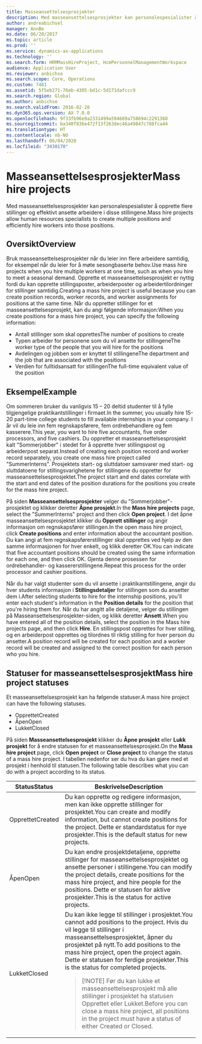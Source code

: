 ```yaml
---
title: Masseansettelsesprosjekter
description: Med masseansettelsesprosjekter kan personalespesialister å opprette flere stillinger og effektivt ansette arbeidere i disse stillingene.
author: andreabichsel
manager: AnnBe
ms.date: 06/20/2017
ms.topic: article
ms.prod: ''
ms.service: dynamics-ax-applications
ms.technology: ''
ms.search.form: HRMMassHireProject, HcmPersonnelManagementWorkspace
audience: Application User
ms.reviewer: anbichse
ms.search.scope: Core, Operations
ms.custom: 7481
ms.assetid: 5f5eb271-76eb-4305-bd1c-5d171dafccc9
ms.search.region: Global
ms.author: anbichse
ms.search.validFrom: 2016-02-28
ms.dyn365.ops.version: AX 7.0.0
ms.openlocfilehash: 9f33fb96e9a2331499a594689a758694c2291368
ms.sourcegitcommit: ba340f836e472f13f263dec46a49847c788fca44
ms.translationtype: HT
ms.contentlocale: nb-NO
ms.lasthandoff: 06/04/2020
ms.locfileid: "3430170"
---
```

# <a name="mass-hire-projects"></a><span data-ttu-id="d520f-103">Masseansettelsesprosjekter</span><span class="sxs-lookup"><span data-stu-id="d520f-103">Mass hire projects</span></span>



<span data-ttu-id="d520f-104">Med masseansettelsesprosjekter kan personalespesialister å opprette flere stillinger og effektivt ansette arbeidere i disse stillingene.</span><span class="sxs-lookup"><span data-stu-id="d520f-104">Mass hire projects allow human resources specialists to create multiple positions and efficiently hire workers into those positions.</span></span>

## <a name="overview"></a><span data-ttu-id="d520f-105">Oversikt</span><span class="sxs-lookup"><span data-stu-id="d520f-105">Overview</span></span>

<span data-ttu-id="d520f-106">Bruk masseansettelsesprosjekter når du leier inn flere arbeidere samtidig, for eksempel når du leier for å møte sesongbaserte behov.</span><span class="sxs-lookup"><span data-stu-id="d520f-106">Use mass hire projects when you hire multiple workers at one time, such as when you hire to meet a seasonal demand.</span></span> <span data-ttu-id="d520f-107">Opprette et masseansettelsesprosjekt er nyttig fordi du kan opprette stillingsposter, arbeiderposter og arbeidertilordninger for stillinger samtidig.</span><span class="sxs-lookup"><span data-stu-id="d520f-107">Creating a mass hire project is useful because you can create position records, worker records, and worker assignments for positions at the same time.</span></span> <span data-ttu-id="d520f-108">Når du oppretter stillinger for et masseansettelsesprosjekt, kan du angi følgende informasjon:</span><span class="sxs-lookup"><span data-stu-id="d520f-108">When you create positions for a mass hire project, you can specify the following information:</span></span>

- <span data-ttu-id="d520f-109">Antall stillinger som skal opprettes</span><span class="sxs-lookup"><span data-stu-id="d520f-109">The number of positions to create</span></span>
- <span data-ttu-id="d520f-110">Typen arbeider for personene som du vil ansette for stillingene</span><span class="sxs-lookup"><span data-stu-id="d520f-110">The worker type of the people that you will hire for the positions</span></span>
- <span data-ttu-id="d520f-111">Avdelingen og jobben som er knyttet til stillingene</span><span class="sxs-lookup"><span data-stu-id="d520f-111">The department and the job that are associated with the positions</span></span>
- <span data-ttu-id="d520f-112">Verdien for fulltidsansatt for stillingen</span><span class="sxs-lookup"><span data-stu-id="d520f-112">The full-time equivalent value of the position</span></span>

## <a name="example"></a><span data-ttu-id="d520f-113">Eksempel</span><span class="sxs-lookup"><span data-stu-id="d520f-113">Example</span></span>

<span data-ttu-id="d520f-114">Om sommeren bruker du vanligvis 15 – 20 deltid studenter til å fylle tilgjengelige praktikantstillinger i firmaet.</span><span class="sxs-lookup"><span data-stu-id="d520f-114">In the summer, you usually hire 15-20 part-time college students to fill available internships in your company.</span></span> <span data-ttu-id="d520f-115">I år vil du leie inn fem regnskapsførere, fem ordrebehandlere og fem kasserere.</span><span class="sxs-lookup"><span data-stu-id="d520f-115">This year, you want to hire five accountants, five order processors, and five cashiers.</span></span> <span data-ttu-id="d520f-116">Du oppretter et masseansettelsesprosjekt kalt "Sommerjobber" i stedet for å opprette hver stillingspost og arbeiderpost separat.</span><span class="sxs-lookup"><span data-stu-id="d520f-116">Instead of creating each position record and worker record separately, you create one mass hire project called "SummerInterns".</span></span> <span data-ttu-id="d520f-117">Prosjektets start- og sluttdatoer samsvarer med start- og sluttdatoene for stillingsvarighetene for stillingene du oppretter for masseansettelsesprosjektet.</span><span class="sxs-lookup"><span data-stu-id="d520f-117">The project start and end dates correlate with the start and end dates of the position durations for the positions you create for the mass hire project.</span></span>

<span data-ttu-id="d520f-118">På siden **Masseansettelsesprosjekter** velger du "Sommerjobber"-prosjektet og klikker deretter **Åpne prosjekt**.</span><span class="sxs-lookup"><span data-stu-id="d520f-118">In the **Mass hire projects** page, select the "SummerInterns" project and then click **Open project**.</span></span> <span data-ttu-id="d520f-119">I det åpne masseansettelsesprosjektet klikker du **Opprett stillinger** og angir informasjon om regnskapsfører stillingen.</span><span class="sxs-lookup"><span data-stu-id="d520f-119">In the open mass hire project, click **Create positions** and enter information about the accountant position.</span></span> <span data-ttu-id="d520f-120">Du kan angi at fem regnskapsførerstillinger skal opprettes ved hjelp av den samme informasjonen for hver enkelt, og klikk deretter OK.</span><span class="sxs-lookup"><span data-stu-id="d520f-120">You can indicate that five accountant positions should be created using the same information for each one, and then click OK.</span></span> <span data-ttu-id="d520f-121">Gjenta denne prosessen for ordrebehandler- og kassererstillingene.</span><span class="sxs-lookup"><span data-stu-id="d520f-121">Repeat this process for the order processor and cashier positions.</span></span>

<span data-ttu-id="d520f-122">Når du har valgt studenter som du vil ansette i praktikantstillingene, angir du hver students informasjon i **Stillingsdetaljer** for stillingen som du ansetter dem i.</span><span class="sxs-lookup"><span data-stu-id="d520f-122">After selecting students to hire for the internship positions, you'll enter each student's information in the **Position details** for the position that you're hiring them for.</span></span> <span data-ttu-id="d520f-123">Når du har angitt alle detaljene, velger du stillingen på Masseansettelsesprosjekter-siden, og klikk deretter **Ansett**.</span><span class="sxs-lookup"><span data-stu-id="d520f-123">When you have entered all of the position details, select the position in the Mass hire projects page, and then click **Hire**.</span></span> <span data-ttu-id="d520f-124">En stillingspost opprettes for hver stilling, og en arbeiderpost opprettes og tilordnes til riktig stilling for hver person du ansetter.</span><span class="sxs-lookup"><span data-stu-id="d520f-124">A position record will be created for each position and a worker record will be created and assigned to the correct position for each person who you hire.</span></span>

## <a name="mass-hire-project-statuses"></a><span data-ttu-id="d520f-125">Statuser for masseansettelsesprosjekt</span><span class="sxs-lookup"><span data-stu-id="d520f-125">Mass hire project statuses</span></span>

<span data-ttu-id="d520f-126">Et masseansettelsesprosjekt kan ha følgende statuser.</span><span class="sxs-lookup"><span data-stu-id="d520f-126">A mass hire project can have the following statuses.</span></span>

- <span data-ttu-id="d520f-127">Opprettet</span><span class="sxs-lookup"><span data-stu-id="d520f-127">Created</span></span>
- <span data-ttu-id="d520f-128">Åpen</span><span class="sxs-lookup"><span data-stu-id="d520f-128">Open</span></span>
- <span data-ttu-id="d520f-129">Lukket</span><span class="sxs-lookup"><span data-stu-id="d520f-129">Closed</span></span>

<span data-ttu-id="d520f-130">På siden **Masseansettelsesprosjekt** klikker du **Åpne prosjekt** eller **Lukk prosjekt** for å endre statusen for et masseansettelsesprosjekt.</span><span class="sxs-lookup"><span data-stu-id="d520f-130">On the **Mass hire project** page, click **Open project** or **Close project** to change the status of a mass hire project.</span></span> <span data-ttu-id="d520f-131">I tabellen nedenfor ser du hva du kan gjøre med et prosjekt i henhold til statusen.</span><span class="sxs-lookup"><span data-stu-id="d520f-131">The following table describes what you can do with a project according to its status.</span></span>

<table>
<thead>
<tr>
<th><span data-ttu-id="d520f-132">Status</span><span class="sxs-lookup"><span data-stu-id="d520f-132">Status</span></span></th>
<th><span data-ttu-id="d520f-133">Beskrivelse</span><span class="sxs-lookup"><span data-stu-id="d520f-133">Description</span></span></th>
</tr>
</thead>
<tbody>
<tr>
<td><span data-ttu-id="d520f-134">Opprettet</span><span class="sxs-lookup"><span data-stu-id="d520f-134">Created</span></span></td>
<td><span data-ttu-id="d520f-135">Du kan opprette og redigere informasjon, men kan ikke opprette stillinger for prosjektet.</span><span class="sxs-lookup"><span data-stu-id="d520f-135">You can create and modify information, but cannot create positions for the project.</span></span> <span data-ttu-id="d520f-136">Dette er standardstatus for nye prosjekter.</span><span class="sxs-lookup"><span data-stu-id="d520f-136">This is the default status for new projects.</span></span></td>
</tr>
<tr>
<td><span data-ttu-id="d520f-137">Åpen</span><span class="sxs-lookup"><span data-stu-id="d520f-137">Open</span></span></td>
<td><span data-ttu-id="d520f-138">Du kan endre prosjektdetaljene, opprette stillinger for masseansettelsesprosjektet og ansette personer i stillingene.</span><span class="sxs-lookup"><span data-stu-id="d520f-138">You can modify the project details, create positions for the mass hire project, and hire people for the positions.</span></span> <span data-ttu-id="d520f-139">Dette er statusen for aktive prosjekter.</span><span class="sxs-lookup"><span data-stu-id="d520f-139">This is the status for active projects.</span></span></td>
</tr>
<tr>
<td><span data-ttu-id="d520f-140">Lukket</span><span class="sxs-lookup"><span data-stu-id="d520f-140">Closed</span></span></td>
<td><span data-ttu-id="d520f-141">Du kan ikke legge til stillinger i prosjektet.</span><span class="sxs-lookup"><span data-stu-id="d520f-141">You cannot add positions to the project.</span></span> <span data-ttu-id="d520f-142">Hvis du vil legge til stillinger i masseansettelsesprosjektet, åpner du prosjektet på nytt.</span><span class="sxs-lookup"><span data-stu-id="d520f-142">To add positions to the mass hire project, open the project again.</span></span> <span data-ttu-id="d520f-143">Dette er statusen for ferdige prosjekter.</span><span class="sxs-lookup"><span data-stu-id="d520f-143">This is the status for completed projects.</span></span>
<blockquote>[!NOTE] <span data-ttu-id="d520f-144">Før du kan lukke et masseansettelsesprosjekt må alle stillinger i prosjektet ha statusen Opprettet eller Lukket.</span><span class="sxs-lookup"><span data-stu-id="d520f-144">Before you can close a mass hire project, all positions in the project must have a status of either Created or Closed.</span></span></blockquote>
</td>
</tr>
</tbody>
</table>
